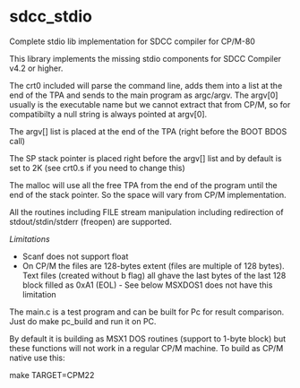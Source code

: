 # sdcc_stdio
Complete stdio lib implementation for SDCC compiler for CP/M-80

This library implements the missing stdio components for SDCC Compiler v4.2 or higher.

The crt0 included will parse the command line, adds them into a list at the end of the TPA and sends to the main program as argc/argv. The argv[0] usually is the executable name but we cannot extract that from CP/M, so for compatibilty a null string is always pointed at argv[0].

The argv[] list is placed at the end of the TPA (right before the BOOT BDOS call)

The SP stack pointer is placed right before the argv[] list and by default is set to 2K (see crt0.s if you need to change this)

The malloc will use all the free TPA from the end of the program until the end of the stack pointer. So the space will vary from CP/M implementation.

All the routines including FILE stream manipulation including redirection of stdout/stdin/stderr (freopen) are supported.

*Limitations*

- Scanf does not support float
- On CP/M the files are 128-bytes extent (files are multiple of 128 bytes). Text files (created without b flag) all ghave the last bytes of the last 128 block filled as 0xA1 (EOL) - See below MSXDOS1 does not have this limitation

The main.c is a test program and can be built for Pc for result comparison. Just do make pc_build and run it on PC.

By default it is building as MSX1 DOS routines (support to 1-byte block) but these functions will not work in a regular CP/M machine. 
To build as CP/M native use this:

make TARGET=CPM22


